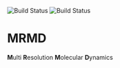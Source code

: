 ![Build Status](https://img.shields.io/github/workflow/status/xzzx/mrmd/VALIDATE/main?label=main&style=plastic)
![Build Status](https://img.shields.io/github/languages/code-size/xzzx/mrmd?style=plastic)

# MRMD

**M**ulti **R**esolution **M**olecular **D**ynamics

